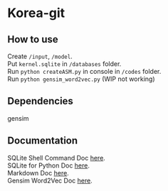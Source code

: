 # Korea-git

## How to use

Create `/input`, `/model`.\
Put `kernel.sqlite` in `/databases` folder.\
Run `python createASM.py` in console in `/codes` folder.\
Run `python gensim_word2vec.py` (WIP not working)

## Dependencies

gensim

## Documentation

SQLite Shell Command Doc [here](https://sqlite.org/cli.html).\
SQLite for Python Doc [here](https://docs.python.org/fr/3.6/library/sqlite3.html).\
Markdown Doc [here](https://github.com/adam-p/markdown-here/wiki/Markdown-Cheatsheet).\
Gensim Word2Vec Doc [here](https://radimrehurek.com/gensim/models/word2vec.html).
